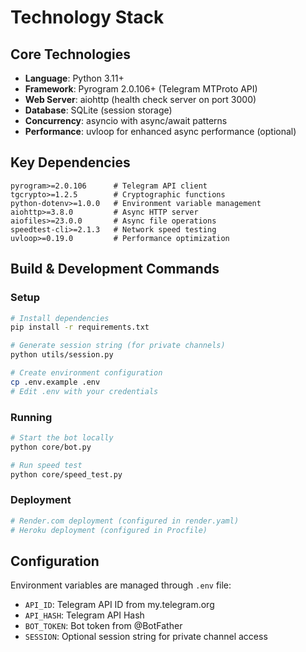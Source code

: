 # Technology Stack

## Core Technologies

- **Language**: Python 3.11+
- **Framework**: Pyrogram 2.0.106+ (Telegram MTProto API)
- **Web Server**: aiohttp (health check server on port 3000)
- **Database**: SQLite (session storage)
- **Concurrency**: asyncio with async/await patterns
- **Performance**: uvloop for enhanced async performance (optional)

## Key Dependencies

```
pyrogram>=2.0.106      # Telegram API client
tgcrypto>=1.2.5        # Cryptographic functions
python-dotenv>=1.0.0   # Environment variable management
aiohttp>=3.8.0         # Async HTTP server
aiofiles>=23.0.0       # Async file operations
speedtest-cli>=2.1.3   # Network speed testing
uvloop>=0.19.0         # Performance optimization
```

## Build & Development Commands

### Setup
```bash
# Install dependencies
pip install -r requirements.txt

# Generate session string (for private channels)
python utils/session.py

# Create environment configuration
cp .env.example .env
# Edit .env with your credentials
```

### Running
```bash
# Start the bot locally
python core/bot.py

# Run speed test
python core/speed_test.py
```

### Deployment
```bash
# Render.com deployment (configured in render.yaml)
# Heroku deployment (configured in Procfile)
```

## Configuration

Environment variables are managed through `.env` file:
- `API_ID`: Telegram API ID from my.telegram.org
- `API_HASH`: Telegram API Hash
- `BOT_TOKEN`: Bot token from @BotFather
- `SESSION`: Optional session string for private channel access